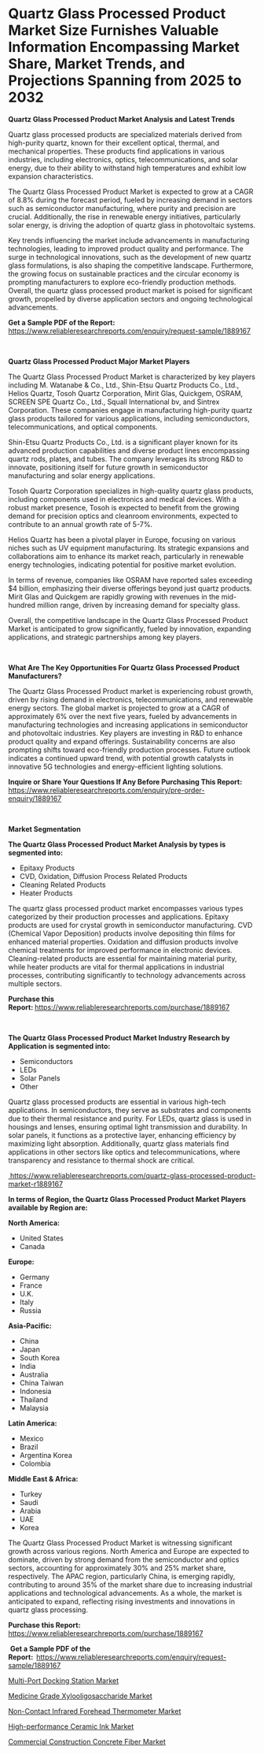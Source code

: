 <p><h1>Quartz Glass Processed Product Market Size Furnishes Valuable Information Encompassing Market Share, Market Trends, and Projections Spanning from 2025 to 2032</h1></p><p><strong>Quartz Glass Processed Product Market Analysis and Latest Trends</strong></p>
<p><p>Quartz glass processed products are specialized materials derived from high-purity quartz, known for their excellent optical, thermal, and mechanical properties. These products find applications in various industries, including electronics, optics, telecommunications, and solar energy, due to their ability to withstand high temperatures and exhibit low expansion characteristics.</p><p>The Quartz Glass Processed Product Market is expected to grow at a CAGR of 8.8% during the forecast period, fueled by increasing demand in sectors such as semiconductor manufacturing, where purity and precision are crucial. Additionally, the rise in renewable energy initiatives, particularly solar energy, is driving the adoption of quartz glass in photovoltaic systems. </p><p>Key trends influencing the market include advancements in manufacturing technologies, leading to improved product quality and performance. The surge in technological innovations, such as the development of new quartz glass formulations, is also shaping the competitive landscape. Furthermore, the growing focus on sustainable practices and the circular economy is prompting manufacturers to explore eco-friendly production methods. Overall, the quartz glass processed product market is poised for significant growth, propelled by diverse application sectors and ongoing technological advancements.</p></p>
<p><strong>Get a Sample PDF of the Report:&nbsp;</strong> <a href="https://www.reliableresearchreports.com/enquiry/request-sample/1889167?utm_campaign=28&utm_medium=2&utm_source=Github&utm_content=ia&utm_term=28032025&utm_id=quartz-glass-processed-product">https://www.reliableresearchreports.com/enquiry/request-sample/1889167</a></p>
<p>&nbsp;</p>
<p><strong>Quartz Glass Processed Product Major Market Players</strong></p>
<p><p>The Quartz Glass Processed Product Market is characterized by key players including M. Watanabe & Co., Ltd., Shin-Etsu Quartz Products Co., Ltd., Helios Quartz, Tosoh Quartz Corporation, Mirit Glas, Quickgem, OSRAM, SCREEN SPE Quartz Co., Ltd., Squall International bv, and Sintrex Corporation. These companies engage in manufacturing high-purity quartz glass products tailored for various applications, including semiconductors, telecommunications, and optical components.</p><p>Shin-Etsu Quartz Products Co., Ltd. is a significant player known for its advanced production capabilities and diverse product lines encompassing quartz rods, plates, and tubes. The company leverages its strong R&D to innovate, positioning itself for future growth in semiconductor manufacturing and solar energy applications. </p><p>Tosoh Quartz Corporation specializes in high-quality quartz glass products, including components used in electronics and medical devices. With a robust market presence, Tosoh is expected to benefit from the growing demand for precision optics and cleanroom environments, expected to contribute to an annual growth rate of 5-7%.</p><p>Helios Quartz has been a pivotal player in Europe, focusing on various niches such as UV equipment manufacturing. Its strategic expansions and collaborations aim to enhance its market reach, particularly in renewable energy technologies, indicating potential for positive market evolution.</p><p>In terms of revenue, companies like OSRAM have reported sales exceeding $4 billion, emphasizing their diverse offerings beyond just quartz products. Mirit Glas and Quickgem are rapidly growing with revenues in the mid-hundred million range, driven by increasing demand for specialty glass.</p><p>Overall, the competitive landscape in the Quartz Glass Processed Product Market is anticipated to grow significantly, fueled by innovation, expanding applications, and strategic partnerships among key players.</p></p>
<p>&nbsp;</p>
<p><strong>What Are The Key Opportunities For Quartz Glass Processed Product Manufacturers?</strong></p>
<p><p>The Quartz Glass Processed Product market is experiencing robust growth, driven by rising demand in electronics, telecommunications, and renewable energy sectors. The global market is projected to grow at a CAGR of approximately 6% over the next five years, fueled by advancements in manufacturing technologies and increasing applications in semiconductor and photovoltaic industries. Key players are investing in R&D to enhance product quality and expand offerings. Sustainability concerns are also prompting shifts toward eco-friendly production processes. Future outlook indicates a continued upward trend, with potential growth catalysts in innovative 5G technologies and energy-efficient lighting solutions.</p></p>
<p><strong>Inquire or Share Your Questions If Any Before Purchasing This Report:</strong> <a href="https://www.reliableresearchreports.com/enquiry/pre-order-enquiry/1889167?utm_campaign=28&utm_medium=2&utm_source=Github&utm_content=ia&utm_term=28032025&utm_id=quartz-glass-processed-product">https://www.reliableresearchreports.com/enquiry/pre-order-enquiry/1889167</a></p>
<p>&nbsp;</p>
<p><strong>Market Segmentation</strong></p>
<p><strong>The Quartz Glass Processed Product Market Analysis by types is segmented into:</strong></p>
<p><ul><li>Epitaxy Products</li><li>CVD, Oxidation, Diffusion Process Related Products</li><li>Cleaning Related Products</li><li>Heater Products</li></ul></p>
<p><p>The quartz glass processed product market encompasses various types categorized by their production processes and applications. Epitaxy products are used for crystal growth in semiconductor manufacturing. CVD (Chemical Vapor Deposition) products involve depositing thin films for enhanced material properties. Oxidation and diffusion products involve chemical treatments for improved performance in electronic devices. Cleaning-related products are essential for maintaining material purity, while heater products are vital for thermal applications in industrial processes, contributing significantly to technology advancements across multiple sectors.</p></p>
<p><strong>Purchase this Report:&nbsp;</strong><a href="https://www.reliableresearchreports.com/purchase/1889167?utm_campaign=28&utm_medium=2&utm_source=Github&utm_content=ia&utm_term=28032025&utm_id=quartz-glass-processed-product">https://www.reliableresearchreports.com/purchase/1889167</a></p>
<p>&nbsp;</p>
<p><strong>The Quartz Glass Processed Product Market Industry Research by Application is segmented into:</strong></p>
<p><ul><li>Semiconductors</li><li>LEDs</li><li>Solar Panels</li><li>Other</li></ul></p>
<p><p>Quartz glass processed products are essential in various high-tech applications. In semiconductors, they serve as substrates and components due to their thermal resistance and purity. For LEDs, quartz glass is used in housings and lenses, ensuring optimal light transmission and durability. In solar panels, it functions as a protective layer, enhancing efficiency by maximizing light absorption. Additionally, quartz glass materials find applications in other sectors like optics and telecommunications, where transparency and resistance to thermal shock are critical.</p></p>
<p><a href="https://www.reliableresearchreports.com/quartz-glass-processed-product-market-r1889167?utm_campaign=28&utm_medium=2&utm_source=Github&utm_content=ia&utm_term=28032025&utm_id=quartz-glass-processed-product">&nbsp;https://www.reliableresearchreports.com/quartz-glass-processed-product-market-r1889167</a></p>
<p><strong>In terms of Region, the Quartz Glass Processed Product Market Players available by Region are:</strong></p>
<p>
    <p> <strong> North America: </strong>
        <ul>
            <li>United States</li>
            <li>Canada</li>
        </ul>
        </p> 
    <p> <strong> Europe: </strong>
        <ul>
            <li>Germany</li>
            <li>France</li>
            <li>U.K.</li>
            <li>Italy</li>
            <li>Russia</li>
        </ul>
        </p> 
    <p> <strong> Asia-Pacific: </strong>
        <ul>
            <li>China</li>
            <li>Japan</li>
            <li>South Korea</li>
            <li>India</li>
            <li>Australia</li>
            <li>China Taiwan</li>
            <li>Indonesia</li>
            <li>Thailand</li>
            <li>Malaysia</li>
        </ul>
        </p> 
    <p> <strong> Latin America: </strong>
        <ul>
            <li>Mexico</li>
            <li>Brazil</li>
            <li>Argentina Korea</li>
            <li>Colombia</li>
        </ul>
        </p> 
    <p> <strong> Middle East & Africa: </strong>
        <ul>
            <li>Turkey</li>
            <li>Saudi</li>
            <li>Arabia</li>
            <li>UAE</li>
            <li>Korea</li>
        </ul>
    </p>
    </p>
<p><p>The Quartz Glass Processed Product Market is witnessing significant growth across various regions. North America and Europe are expected to dominate, driven by strong demand from the semiconductor and optics sectors, accounting for approximately 30% and 25% market share, respectively. The APAC region, particularly China, is emerging rapidly, contributing to around 35% of the market share due to increasing industrial applications and technological advancements. As a whole, the market is anticipated to expand, reflecting rising investments and innovations in quartz glass processing.</p></p>
<p><strong>Purchase this Report: </strong><a href="https://www.reliableresearchreports.com/purchase/1889167?utm_campaign=28&utm_medium=2&utm_source=Github&utm_content=ia&utm_term=28032025&utm_id=quartz-glass-processed-product">https://www.reliableresearchreports.com/purchase/1889167</a></p>
<p>&nbsp;<strong>Get a Sample PDF of the Report:&nbsp;&nbsp;</strong><a href="https://www.reliableresearchreports.com/enquiry/request-sample/1889167?utm_campaign=28&utm_medium=2&utm_source=Github&utm_content=ia&utm_term=28032025&utm_id=quartz-glass-processed-product">https://www.reliableresearchreports.com/enquiry/request-sample/1889167</a></p>
<p><strong></strong></p>
<p><p><a href="https://github.com/amagloeaad54/Market-Research-Report-List-1/blob/main/multi-port-docking-station-market.md?utm_campaign=28&utm_medium=2&utm_source=Github&utm_content=ia&utm_term=28032025&utm_id=quartz-glass-processed-product">Multi-Port Docking Station Market</a></p><p><a href="https://github.com/neiridionna/Market-Research-Report-List-1/blob/main/medicine-grade-xylooligosaccharide-market.md?utm_campaign=28&utm_medium=2&utm_source=Github&utm_content=ia&utm_term=28032025&utm_id=quartz-glass-processed-product">Medicine Grade Xylooligosaccharide Market</a></p><p><a href="https://github.com/ximensbisade/Market-Research-Report-List-1/blob/main/non-contact-infrared-forehead-thermometer-market.md?utm_campaign=28&utm_medium=2&utm_source=Github&utm_content=ia&utm_term=28032025&utm_id=quartz-glass-processed-product">Non-Contact Infrared Forehead Thermometer Market</a></p><p><a href="https://github.com/oeungcolesh0/Market-Research-Report-List-1/blob/main/high-performance-ceramic-ink-market.md?utm_campaign=28&utm_medium=2&utm_source=Github&utm_content=ia&utm_term=28032025&utm_id=quartz-glass-processed-product">High-performance Ceramic Ink Market</a></p><p><a href="https://github.com/wymarnaiz/Market-Research-Report-List-1/blob/main/commercial-construction-concrete-fiber-market.md?utm_campaign=28&utm_medium=2&utm_source=Github&utm_content=ia&utm_term=28032025&utm_id=quartz-glass-processed-product">Commercial Construction Concrete Fiber Market</a></p></p>